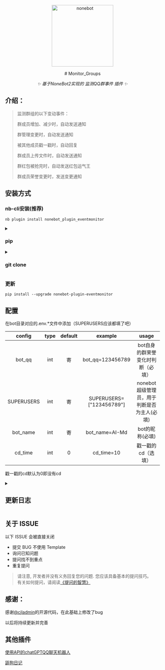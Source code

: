 <p align="center">
  <a href="https://v2.nonebot.dev/"><img src="https://v2.nonebot.dev/logo.png" width="200" height="200" alt="nonebot"></a>
</p>


<div align="center">
# Monitor_Groups

_✨ 基于NoneBot2实现的 监测QQ群事件 插件 ✨_

</div>

## 介绍：
> 监测群组的以下变动事件：
>
> 群成员增加、减少时，自动发送通知
>
> 群管理变更时，自动发送通知
>
> 被其他成员戳一戳时，自动回复
>
> 群成员上传文件时，自动发送通知
>
> 群红包被抢完时，自动发送红包运气王
>
> 群成员荣誉变更时，发送变更通知

## 安装方式

### nb-cli安装(推荐)

```
nb plugin install nonebot_plugin_eventmonitor
```

<details><summary><h3>pip</h3></summary>


```
pip install nonebot-plugin-eventmonitor
```
打开 nonebot2 项目的 `bot.py` 文件, 在其中写入

    nonebot.load_plugin("nonebot_plugin_eventmonitor")

在’pyproject.toml‘文件中写入

    "nonebot_plugin_eventmonitor"

</details>

<details><summary><h3>git clone</h3></summary>

```
git clone https://github.com/Reversedeer/nonebot_piugin_eventmonitor.git
```

</details>

### 更新

```
pip install --upgrade nonebot-plugin-eventmonitor
```

## 配置

在bot目录对应的.env.*文件中添加（SUPERUSERS应该都填了吧）

|   config   | type | default |         example          |                    usage                    |
| :--------: | :--: | :-----: | :----------------------: | :-----------------------------------------: |
|   bot_qq   | int  |   寄    |     bot_qq=123456789     |           bot自身的群荣誉变化时判断（必填）    |
| SUPERUSERS | int  |   寄    | SUPERUSERS=["123456789"] | nonebot超级管理员，用于判断是否为主人(必填) |
|  bot_name  | int  |   寄    |      bot_name=AI-Md      |               bot的昵称(必填)               |
|  cd_time   | int  |    0    |        cd_time=10        |             戳一戳的cd（选填）              |

戳一戳的cd默认为0即没有cd

<details>
    <summary><h2>更新日志</h2></summary>

- v0.1.0

  - 抛弃原有的配置模式（具体看"配置"）
  - 给戳一戳加了cd（本人觉得功能鸡肋）
  - 修复管理员变动时API报错问题[#issue1](https://github.com/Reversedeer/nonebot_plugin_eventmonitor/issues/1)

- v0.0.6
  - 修复了大量的bug
  </details>

## 关于 ISSUE

以下 ISSUE 会被直接关闭

- 提交 BUG 不使用 Template
- 询问已知问题
- 提问找不到重点
- 重复提问

> 请注意, 开发者并没有义务回复您的问题. 您应该具备基本的提问技巧。  
> 有关如何提问，请阅读[《提问的智慧》](https://github.com/ryanhanwu/How-To-Ask-Questions-The-Smart-Way/blob/main/README-zh_CN.md)

## 感谢：

感谢[@cjladmin](https://github.com/cjladmin)的开源代码，在此基础上修改了bug

以后将持续更新并完善

## 其他插件

[使用API的chatGPTQQ聊天机器人](https://github.com/Reversedeer/nonebot_plugin_chatGPT_openai)

[舔狗日记](https://github.com/Reversedeer/nonebot_plugin_dog)
